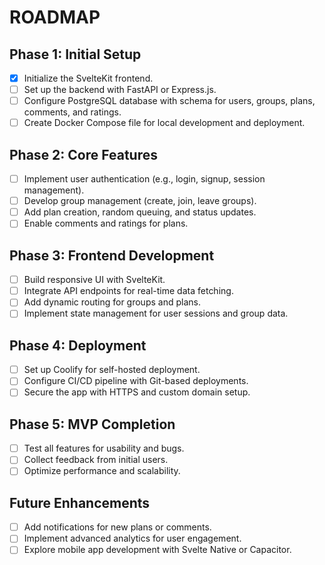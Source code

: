 # ROADMAP

## Phase 1: Initial Setup
- [x] Initialize the SvelteKit frontend.
- [ ] Set up the backend with FastAPI or Express.js.
- [ ] Configure PostgreSQL database with schema for users, groups, plans, comments, and ratings.
- [ ] Create Docker Compose file for local development and deployment.

## Phase 2: Core Features
- [ ] Implement user authentication (e.g., login, signup, session management).
- [ ] Develop group management (create, join, leave groups).
- [ ] Add plan creation, random queuing, and status updates.
- [ ] Enable comments and ratings for plans.

## Phase 3: Frontend Development
- [ ] Build responsive UI with SvelteKit.
- [ ] Integrate API endpoints for real-time data fetching.
- [ ] Add dynamic routing for groups and plans.
- [ ] Implement state management for user sessions and group data.

## Phase 4: Deployment
- [ ] Set up Coolify for self-hosted deployment.
- [ ] Configure CI/CD pipeline with Git-based deployments.
- [ ] Secure the app with HTTPS and custom domain setup.

## Phase 5: MVP Completion
- [ ] Test all features for usability and bugs.
- [ ] Collect feedback from initial users.
- [ ] Optimize performance and scalability.

## Future Enhancements
- [ ] Add notifications for new plans or comments.
- [ ] Implement advanced analytics for user engagement.
- [ ] Explore mobile app development with Svelte Native or Capacitor.